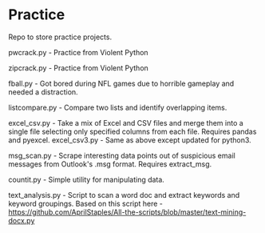 # Practice
Repo to store practice projects.

pwcrack.py - Practice from Violent Python

zipcrack.py - Practice from Violent Python

fball.py - Got bored during NFL games due to horrible gameplay and needed a distraction.

listcompare.py - Compare two lists and identify overlapping items.

excel_csv.py - Take a mix of Excel and CSV files and merge them into a single file selecting only specified columns from each file.  Requires pandas and pyexcel.
excel_csv3.py - Same as above except updated for python3.

msg_scan.py - Scrape interesting data points out of suspicious email messages from Outlook's .msg format.  Requires extract_msg.

countit.py - Simple utility for manipulating data.

text_analysis.py - Script to scan a word doc and extract keywords and keyword groupings.  Based on this script here - https://github.com/AprilStaples/All-the-scripts/blob/master/text-mining-docx.py
